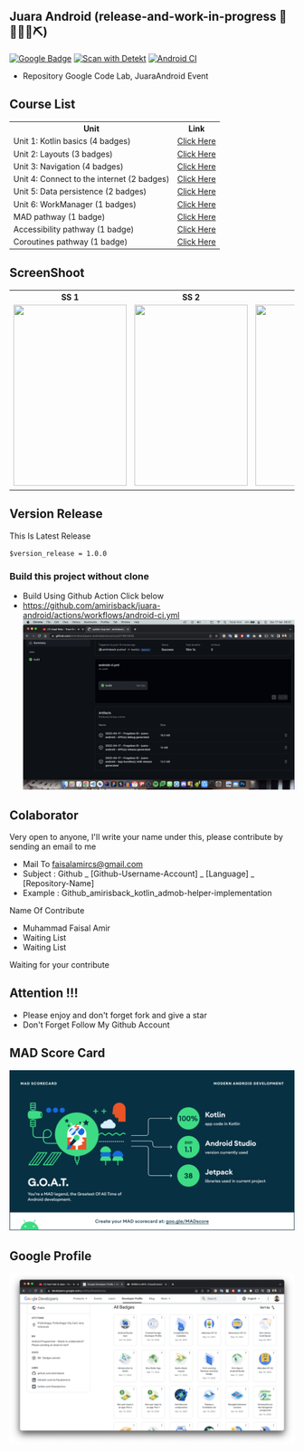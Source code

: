 ## Juara Android (release-and-work-in-progress 👷🔧️👷‍♀️⛏)
[![Google Badge](https://img.shields.io/badge/Google%20Profile-faisalamircs-orange?style=flat-square)](https://g.dev/faisalamircs)
[![Scan with Detekt](https://github.com/amirisback/juara-android/actions/workflows/detekt.yml/badge.svg)](https://github.com/amirisback/juara-android/actions/workflows/detekt.yml)
[![Android CI](https://github.com/amirisback/juara-android/actions/workflows/android-ci.yml/badge.svg)](https://github.com/amirisback/juara-android/actions/workflows/android-ci.yml)

- Repository Google Code Lab, JuaraAndroid Event

## Course List
<table>
    <tr>
        <th>Unit</th>
        <th>Link</th>
    </tr>
    <tr>
        <td>Unit 1: Kotlin basics (4 badges)</td>
        <td><a href="https://developer.android.com/courses/android-basics-kotlin/unit-1?authuser=2">Click Here</td>
    </tr>
    <tr>
        <td>Unit 2: Layouts (3 badges)</td>
        <td><a href="https://developer.android.com/courses/android-basics-kotlin/unit-3?authuser=2">Click Here</td>
    </tr>
    <tr>
        <td>Unit 3: Navigation (4 badges)</td>
        <td><a href="https://developer.android.com/courses/android-basics-kotlin/unit-3?authuser=2">Click Here</td>
    </tr>
    <tr>
        <td>Unit 4: Connect to the internet (2 badges)</td>
        <td><a href="https://developer.android.com/courses/android-basics-kotlin/unit-4?authuser=2">Click Here</td>
    </tr>
    <tr>
        <td>Unit 5: Data persistence (2 badges)</td>
        <td><a href="https://developer.android.com/courses/android-basics-kotlin/unit-5?authuser=2">Click Here</td>
    </tr>
    <tr>
        <td>Unit 6: WorkManager (1 badges)</td>
        <td><a href="https://developer.android.com/courses/android-basics-kotlin/unit-6?authuser=2">Click Here</td>
    </tr>
    <tr>
        <td>MAD pathway (1 badge)</td>
        <td><a href="https://developer.android.com/courses/pathways/android-architecture">Click Here</td>
    </tr>
    <tr>
        <td>Accessibility pathway (1 badge)</td>
        <td><a href="https://developer.android.com/courses/pathways/make-your-android-app-accessible">Click Here</td>
    </tr>
    <tr>
        <td>Coroutines pathway (1 badge)</td>
        <td><a href="https://developer.android.com/courses/pathways/android-coroutines">Click Here</td>
    </tr>
    
</table>

## ScreenShoot
<table>

<tr>
    <th>SS 1</th>
    <th>SS 2</th>
    <th>SS 3</th>
</tr>

<tr>
    <td><img width="200px" height="320px" src="docs/image/main/ss_1.png"></td>
    <td><img width="200px" height="320px" src="docs/image/main/ss_2.png"></td>
    <td><img width="200px" height="320px" src="docs/image/main/ss_3.gif"></td>
</tr>

</table>

## Version Release
This Is Latest Release

    $version_release = 1.0.0

### Build this project without clone
- Build Using Github Action Click below
- https://github.com/amirisback/juara-android/actions/workflows/android-ci.yml
![](docs/image/github_action.png?raw=true)

## Colaborator
Very open to anyone, I'll write your name under this, please contribute by sending an email to me

- Mail To faisalamircs@gmail.com
- Subject : Github _ [Github-Username-Account] _ [Language] _ [Repository-Name]
- Example : Github_amirisback_kotlin_admob-helper-implementation

Name Of Contribute
- Muhammad Faisal Amir
- Waiting List
- Waiting List

Waiting for your contribute

## Attention !!!
- Please enjoy and don't forget fork and give a star
- Don't Forget Follow My Github Account

## MAD Score Card
![](docs/image/mad_score.png?raw=true)

## Google Profile
![](docs/image/google_profile.png?raw=true)